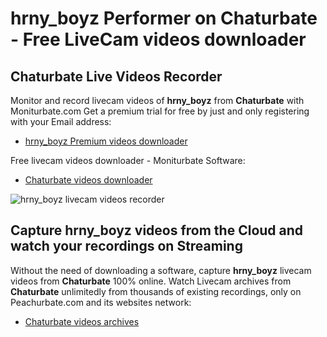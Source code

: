 # hrny_boyz Performer on Chaturbate - Free LiveCam videos downloader

## Chaturbate Live Videos Recorder

Monitor and record livecam videos of **hrny_boyz** from **Chaturbate** with Moniturbate.com
Get a premium trial for free by just and only registering with your Email address:
* [hrny_boyz Premium videos downloader](https://moniturbate.com/request-demo-licence-key.html)

Free livecam videos downloader - Moniturbate Software:
* [Chaturbate videos downloader](https://moniturbate.com/moniturbate-download-software.html)

![hrny_boyz livecam videos recorder](https://peachurnet.com/templates/moniturbate-software.png)


## Capture hrny_boyz videos from the Cloud and watch your recordings on Streaming

Without the need of downloading a software, capture **hrny_boyz** livecam videos from **Chaturbate** 100% online.
Watch Livecam archives from **Chaturbate** unlimitedly from thousands of existing recordings, only on Peachurbate.com and its websites network:
* [Chaturbate videos archives](https://peachurnet.com/)